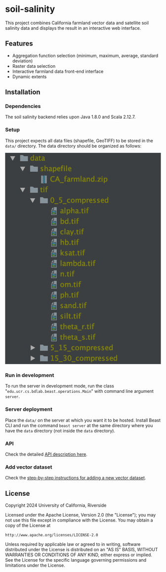 # soil-salinity

This project combines California farmland vector data and satellite soil salinity data and displays the result in an interactive web interface.

## Features

- Aggregation function selection (minimum, maximum, average, standard deviation)
- Raster data selection
- Interactive farmland data front-end interface
- Dynamic extents

## Installation

### Dependencies

The soil salinity backend relies upon Java 1.8.0 and Scala 2.12.7.

### Setup

This project expects all data files (shapefile, GeoTIFF) to be stored in the `data/` directory.
The data directory should be organized as follows:

![data directory](doc/images/directory_organization.png)

### Run in development
To run the server in development mode, run the class "`edu.ucr.cs.bdlab.beast.operations.Main`" with command line
argument `server`.

### Server deployment
Place the `data/` on the server at which you want it to be hosted.
Install Beast CLI and run the command `beast server` at the same directory where you have 
the `data` directory (not inside the `data` directory).

### API
Check the detailed [API description here](doc/api.md).

### Add vector dataset
Check the [step-by-step instructions for adding a new vector dataset](doc/add-vector-dataset.md).

## License

Copyright 2024 University of California, Riverside

Licensed under the Apache License, Version 2.0 (the "License");
you may not use this file except in compliance with the License.
You may obtain a copy of the License at

    http://www.apache.org/licenses/LICENSE-2.0

Unless required by applicable law or agreed to in writing, software
distributed under the License is distributed on an "AS IS" BASIS,
WITHOUT WARRANTIES OR CONDITIONS OF ANY KIND, either express or implied.
See the License for the specific language governing permissions and
limitations under the License.